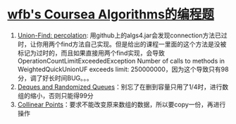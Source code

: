 # [wfb's Coursea Algorithms的编程题](https://www.coursera.org/learn/algorithms-part1)

1. [Union-Find: percolation](./$1percolation/percolation.zip): 用github上的algs4.jar会发现connection方法已过时，让你用两个find方法自己实现。但是给出的课程一里面的这个方法是没被标记为过时的，而且如果直接用两个find实现，会导致OperationCountLimitExceededException Number of calls to methods in WeightedQuickUnionUF exceeds limit: 250000000，因为这个导致只有98分，调了好长时间BUG。。。
2. [Deques and Randomized Queues](./$2queues/queues.zip)：别忘了在删到容量只用了1/4时，进行数组的缩小，否则只能得99分
3. [Collinear Points](./$3collinear/collinear.zip)：要求不能改变原来数组的数据，所以要copy一份，再进行操作
